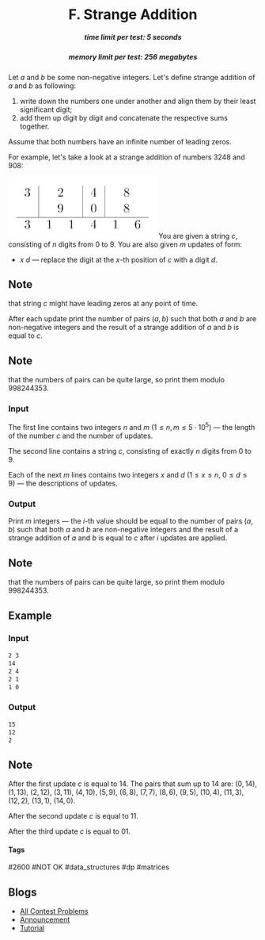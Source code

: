 <h1 style='text-align: center;'> F. Strange Addition</h1>

<h5 style='text-align: center;'>time limit per test: 5 seconds</h5>
<h5 style='text-align: center;'>memory limit per test: 256 megabytes</h5>

Let $a$ and $b$ be some non-negative integers. Let's define strange addition of $a$ and $b$ as following:

1. write down the numbers one under another and align them by their least significant digit;
2. add them up digit by digit and concatenate the respective sums together.

Assume that both numbers have an infinite number of leading zeros.

For example, let's take a look at a strange addition of numbers $3248$ and $908$:

 ![](images/347654d27ffde9fca26cd3d1b164ce3730931fe0.png) You are given a string $c$, consisting of $n$ digits from $0$ to $9$. You are also given $m$ updates of form: 

* $x~d$ — replace the digit at the $x$-th position of $c$ with a digit $d$.

## Note

 that string $c$ might have leading zeros at any point of time.

After each update print the number of pairs $(a, b)$ such that both $a$ and $b$ are non-negative integers and the result of a strange addition of $a$ and $b$ is equal to $c$.

## Note

 that the numbers of pairs can be quite large, so print them modulo $998244353$.

### Input

The first line contains two integers $n$ and $m$ ($1 \le n, m \le 5 \cdot 10^5$) — the length of the number $c$ and the number of updates.

The second line contains a string $c$, consisting of exactly $n$ digits from $0$ to $9$.

Each of the next $m$ lines contains two integers $x$ and $d$ ($1 \le x \le n$, $0 \le d \le 9$) — the descriptions of updates.

### Output

Print $m$ integers — the $i$-th value should be equal to the number of pairs $(a, b)$ such that both $a$ and $b$ are non-negative integers and the result of a strange addition of $a$ and $b$ is equal to $c$ after $i$ updates are applied.

## Note

 that the numbers of pairs can be quite large, so print them modulo $998244353$.

## Example

### Input


```text
2 3
14
2 4
2 1
1 0
```
### Output


```text
15
12
2
```
## Note

After the first update $c$ is equal to $14$. The pairs that sum up to $14$ are: $(0, 14)$, $(1, 13)$, $(2, 12)$, $(3, 11)$, $(4, 10)$, $(5, 9)$, $(6, 8)$, $(7, 7)$, $(8, 6)$, $(9, 5)$, $(10, 4)$, $(11, 3)$, $(12, 2)$, $(13, 1)$, $(14, 0)$.

After the second update $c$ is equal to $11$.

After the third update $c$ is equal to $01$.



#### Tags 

#2600 #NOT OK #data_structures #dp #matrices 

## Blogs
- [All Contest Problems](../Educational_Codeforces_Round_91_(Rated_for_Div._2).md)
- [Announcement](../blogs/Announcement.md)
- [Tutorial](../blogs/Tutorial.md)
